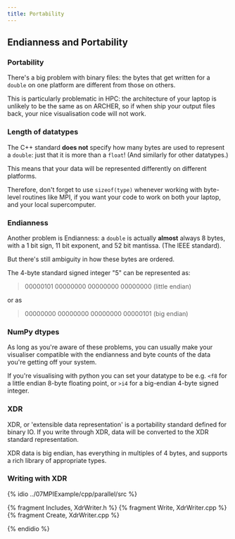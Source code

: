 ```yaml
---
title: Portability
---
```


## Endianness and Portability

### Portability

There's a big problem with binary files: the bytes that get written for a `double`
on one platform are different from those on others.

This is particularly problematic in HPC: the architecture of your laptop is unlikely
to be the same as on ARCHER, so if when ship your output files back, your nice visualisation
code will not work.

### Length of datatypes

The C++ standard **does not** specify how many bytes are used to represent a `double`: just that
it is more than a `float`! (And similarly for other datatypes.)

This means that your data will be represented differently on different
platforms.

Therefore, don't forget to use `sizeof(type)` whenever working with byte-level routines
like MPI, if you want your code to work on both your laptop, and your local supercomputer.

### Endianness

Another problem is Endianness: a `double` is actually **almost** always 8 bytes, with
a 1 bit sign, 11 bit exponent, and 52 bit mantissa. (The IEEE standard).

But there's still ambiguity in how these bytes are ordered.

The 4-byte standard signed integer "5" can be represented as:

> 00000101 00000000 00000000 00000000 (little endian)

or as

> 00000000 00000000 00000000 00000101 (big endian)

### NumPy dtypes

As long as you're aware of these problems, you can usually make your visualiser compatible with
the endianness and byte counts of the data you're getting off your system.

If you're visualising with python you can set your datatype to be e.g. `<f8` for a little endian
8-byte floating point, or `>i4` for a big-endian 4-byte signed integer.

### XDR

XDR, or 'extensible data representation' is a portability standard defined for binary IO. If you
write through XDR, data will be converted to the XDR standard representation.

XDR data is big endian, has everything in multiples of 4 bytes, and supports a rich library of
appropriate types.

### Writing with XDR

{% idio ../07MPIExample/cpp/parallel/src %}

{% fragment Includes, XdrWriter.h %}
{% fragment Write, XdrWriter.cpp %}
{% fragment Create, XdrWriter.cpp %}

{% endidio %}
